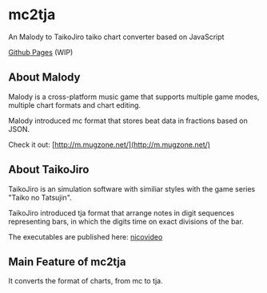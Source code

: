 # mc2tja
An Malody to TaikoJiro taiko chart converter based on JavaScript

[Github Pages](https://luicat.github.io/mc2tja/) (WIP)

## About Malody
Malody is a cross-platform music game that supports multiple game modes, multiple chart formats and chart editing.

Malody introduced mc format that stores beat data in fractions based on JSON.

Check it out: [http://m.mugzone.net/](http://m.mugzone.net/)

## About TaikoJiro
TaikoJiro is an simulation software with similiar styles with the game series "Taiko no Tatsujin".

TaikoJiro introduced tja format that arrange notes in digit sequences representing bars, in which the digits time on exact divisions of the bar.

The executables are published here: [nicovideo](http://www.nicovideo.jp/watch/sm5463901)

## Main Feature of mc2tja
It converts the format of charts, from mc to tja.

